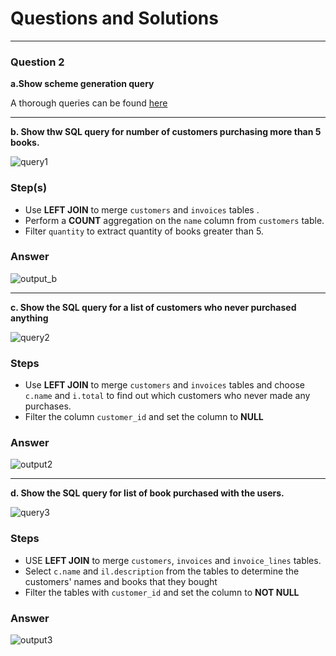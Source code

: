# Questions and Solutions







----

### Question 2



**a.Show scheme generation query**

A thorough queries can be found [here](https://github.com/khairahnh/data-questionnaire-de/blob/master/Question%202%20-%20SQL/database.sql)

----


**b. Show thw SQL query for number of customers purchasing more than 5 books.**


![query1](https://github.com/khairahnh/data-questionnaire-de/assets/100784629/b28960e9-7bba-4229-92f8-789f620ef214)


### **Step(s)**
- Use **LEFT JOIN** to merge `customers` and `invoices` tables .
- Perform a **COUNT** aggregation on the `name` column from `customers` table.
- Filter `quantity` to extract quantity of books greater than 5.

### **Answer**

![output_b](https://github.com/khairahnh/data-questionnaire-de/assets/100784629/f97e8651-0e20-4057-9047-62768001d56b)

----

**c. Show the SQL query for a list of customers who never purchased anything**


![query2](https://github.com/khairahnh/data-questionnaire-de/assets/100784629/14d5b4a4-f1f9-40b1-889c-beb07533d25a)


### **Steps**


- Use **LEFT JOIN** to merge `customers` and `invoices` tables and choose `c.name` and `i.total` to find out which customers who never made any purchases.
- Filter the column `customer_id` and set the column to **NULL**


### **Answer**
![output2](https://github.com/khairahnh/data-questionnaire-de/assets/100784629/5cd8b3c4-b467-4c22-9e4c-1ca9b070194f)



----

**d. Show the SQL query for list of book purchased with the users.**


![query3](https://github.com/khairahnh/data-questionnaire-de/assets/100784629/a8af60f6-7457-4f8c-9ee6-0f19fa16563f)


### **Steps**

- USE **LEFT JOIN** to merge `customers`, `invoices` and `invoice_lines` tables.
- Select `c.name` and `il.description` from the tables to determine the customers' names and books that they bought
- Filter the tables with `customer_id` and set the column to **NOT NULL** 

### **Answer**

![output3](https://github.com/khairahnh/data-questionnaire-de/assets/100784629/e0138cce-6701-467d-aa62-273463f7b549)


